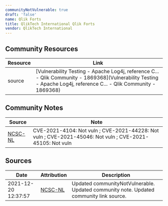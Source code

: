 ```yaml
---
communityNotVulnerable: true
draft: 'false'
name: Qlik Forts
title: QlikTech International Qlik Forts
vendor: QlikTech International
---
```



## Community Resources
| Resource | Link |
| --- | --- |
| source | [Vulnerability Testing -  Apache Log4j, reference C... - Qlik Community - 1869368](Vulnerability Testing -  Apache Log4j, reference C... - Qlik Community - 1869368) |

## Community Notes
| Source | Note |
| --- | --- |
| [NCSC-NL](https://github.com/NCSC-NL/log4shell/blob/main/software/README.md) | CVE-2021-4104: Not vuln ; CVE-2021-44228: Not vuln ; CVE-2021-45046: Not vuln ; CVE-2021-45105: Not vuln </ul> |

## Sources
| Date | Attribution | Description |
| --- | --- | --- |
| 2021-12-20 12:37:57 | [NCSC-NL](https://github.com/NCSC-NL/log4shell/blob/main/software/README.md) | Updated communityNotVulnerable. Updated community note. Updated community link source.  |
